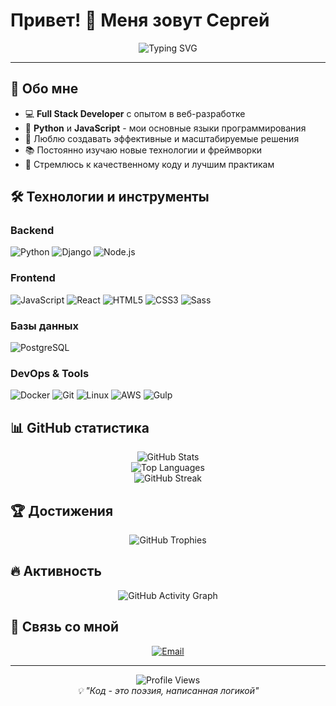 # Привет! 👋 Меня зовут Сергей

<div align="center">
  <img src="https://readme-typing-svg.herokuapp.com?font=Fira+Code&pause=1000&color=2F81F7&center=true&vCenter=true&width=435&lines=Full+Stack+Developer;Python+%26+JavaScript+Enthusiast;Open+Source+Contributor;Always+Learning+New+Things" alt="Typing SVG" />
</div>

---

## 🚀 Обо мне

- 💻 **Full Stack Developer** с опытом в веб-разработке
- 🐍 **Python** и **JavaScript** - мои основные языки программирования
- 🔧 Люблю создавать эффективные и масштабируемые решения
- 📚 Постоянно изучаю новые технологии и фреймворки
- 🌱 Стремлюсь к качественному коду и лучшим практикам

## 🛠️ Технологии и инструменты

### Backend

![Python](https://img.shields.io/badge/Python-3776AB?style=for-the-badge&logo=python&logoColor=white)
![Django](https://img.shields.io/badge/Django-092E20?style=for-the-badge&logo=django&logoColor=white)
![Node.js](https://img.shields.io/badge/Node.js-43853D?style=for-the-badge&logo=node.js&logoColor=white)

### Frontend

![JavaScript](https://img.shields.io/badge/JavaScript-F7DF1E?style=for-the-badge&logo=javascript&logoColor=black)
![React](https://img.shields.io/badge/React-20232A?style=for-the-badge&logo=react&logoColor=61DAFB)
![HTML5](https://img.shields.io/badge/HTML5-E34F26?style=for-the-badge&logo=html5&logoColor=white)
![CSS3](https://img.shields.io/badge/CSS3-1572B6?style=for-the-badge&logo=css3&logoColor=white)
![Sass](https://img.shields.io/badge/Sass-CC6699?style=for-the-badge&logo=sass&logoColor=white)

### Базы данных

![PostgreSQL](https://img.shields.io/badge/PostgreSQL-316192?style=for-the-badge&logo=postgresql&logoColor=white)

### DevOps & Tools

![Docker](https://img.shields.io/badge/Docker-2496ED?style=for-the-badge&logo=docker&logoColor=white)
![Git](https://img.shields.io/badge/Git-F05032?style=for-the-badge&logo=git&logoColor=white)
![Linux](https://img.shields.io/badge/Linux-FCC624?style=for-the-badge&logo=linux&logoColor=black)
![AWS](https://img.shields.io/badge/Amazon_AWS-232F3E?style=for-the-badge&logo=amazon-aws&logoColor=white)
![Gulp](https://img.shields.io/badge/Gulp-CF4647?style=for-the-badge&logo=gulp&logoColor=white)

## 📊 GitHub статистика

<div align="center">
  <img src="https://github-readme-stats.vercel.app/api?username=Serg-Geek&show_icons=true&theme=dark&hide_border=true&count_private=true" alt="GitHub Stats" />
</div>

<div align="center">
  <img src="https://github-readme-stats.vercel.app/api/top-langs/?username=Serg-Geek&layout=compact&theme=dark&hide_border=true" alt="Top Languages" />
</div>

<div align="center">
  <img src="https://github-readme-streak-stats.herokuapp.com/?user=Serg-Geek&theme=dark&hide_border=true" alt="GitHub Streak" />
</div>

## 🏆 Достижения

<div align="center">
  <img src="https://github-profile-trophy.vercel.app/?username=Serg-Geek&theme=dark&no-frame=true&column=7" alt="GitHub Trophies" />
</div>

## 🔥 Активность

<div align="center">
  <img src="https://github-readme-activity-graph.vercel.app/graph?username=Serg-Geek&theme=dark&hide_border=true" alt="GitHub Activity Graph" />
</div>

## 🤝 Связь со мной

<div align="center">
  
<!-- [![LinkedIn](https://img.shields.io/badge/LinkedIn-0077B5?style=for-the-badge&logo=linkedin&logoColor=white)](https://linkedin.com/in/your-profile) -->
<!-- [![Telegram](https://img.shields.io/badge/Telegram-2CA5E0?style=for-the-badge&logo=telegram&logoColor=white)](https://t.me/your-username) -->
[![Email](https://img.shields.io/badge/Email-D14836?style=for-the-badge&logo=gmail&logoColor=white)](mailto:svgordienko@yandex.ru)

</div>

---

<div align="center">
  <img src="https://komarev.com/ghpvc/?username=Serg-Geek&style=for-the-badge&color=blue" alt="Profile Views" />
</div>

<div align="center">
  <i>💡 "Код - это поэзия, написанная логикой"</i>
</div>
